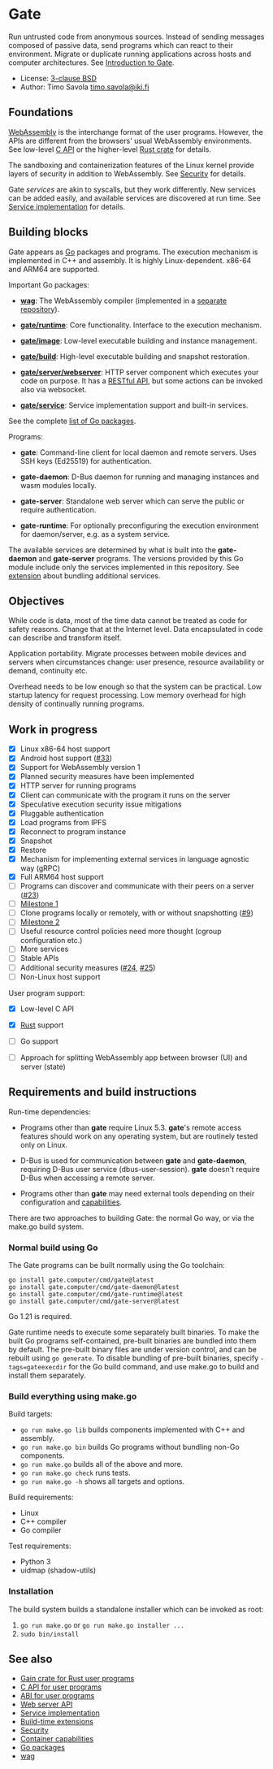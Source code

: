 # Gate

Run untrusted code from anonymous sources.  Instead of sending messages
composed of passive data, send programs which can react to their environment.
Migrate or duplicate running applications across hosts and computer
architectures.
See [Introduction to Gate](https://savo.la/introduction-to-gate.html).

- License: [3-clause BSD](LICENSE)
- Author: Timo Savola <timo.savola@iki.fi>


## Foundations

[WebAssembly](https://webassembly.org) is the interchange format of the user
programs.  However, the APIs are different from the browsers' usual WebAssembly
environments.  See low-level [C API](doc/c-api.md) or the higher-level
[Rust crate](https://crates.io/crates/gain) for details.

The sandboxing and containerization features of the Linux kernel provide layers
of security in addition to WebAssembly.  See [Security](doc/security.md) for
details.

Gate *services* are akin to syscalls, but they work differently.  New services
can be added easily, and available services are discovered at run time.  See
[Service implementation](doc/service.md) for details.


## Building blocks

Gate appears as [Go](https://go.dev) packages and programs.  The execution
mechanism is implemented in C++ and assembly.  It is highly Linux-dependent.
x86-64 and ARM64 are supported.

Important Go packages:

  - [**wag**](https://pkg.go.dev/gate.computer/wag):
    The WebAssembly compiler (implemented in a
    [separate repository](https://gate.computer/wag)).

  - [**gate/runtime**](https://pkg.go.dev/gate.computer/gate/runtime):
    Core functionality.  Interface to the execution mechanism.

  - [**gate/image**](https://pkg.go.dev/gate.computer/gate/image):
    Low-level executable building and instance management.

  - [**gate/build**](https://pkg.go.dev/gate.computer/gate/build):
    High-level executable building and snapshot restoration.

  - [**gate/server/webserver**](https://pkg.go.dev/gate.computer/gate/server/webserver):
    HTTP server component which executes your code on purpose.  It has a
    [RESTful API](doc/web-api.md), but some actions can be invoked also via websocket.

  - [**gate/service**](https://pkg.go.dev/gate.computer/gate/service):
    Service implementation support and built-in services.

See the complete [list of Go packages](https://pkg.go.dev/gate.computer/gate).

Programs:

  - **gate**:
    Command-line client for local daemon and remote servers.  Uses SSH keys
    (Ed25519) for authentication.

  - **gate-daemon**:
    D-Bus daemon for running and managing instances and wasm modules locally.

  - **gate-server**:
    Standalone web server which can serve the public or require authentication.

  - **gate-runtime**:
    For optionally preconfiguring the execution environment for daemon/server,
    e.g. as a system service.

The available services are determined by what is built into the **gate-daemon**
and **gate-server** programs.  The versions provided by this Go module include
only the services implemented in this repository.  See
[extension](doc/extension.md) about bundling additional services.


## Objectives

While code is data, most of the time data cannot be treated as code for safety
reasons.  Change that at the Internet level.  Data encapsulated in code can
describe and transform itself.

Application portability.  Migrate processes between mobile devices and servers
when circumstances change: user presence, resource availability or demand,
continuity etc.

Overhead needs to be low enough so that the system can be practical.  Low
startup latency for request processing.  Low memory overhead for high density
of continually running programs.


## Work in progress

  - [x] Linux x86-64 host support
  - [x] Android host support ([#33](https://github.com/gate-computer/gate/issues/33))
  - [x] Support for WebAssembly version 1
  - [x] Planned security measures have been implemented
  - [x] HTTP server for running programs
  - [x] Client can communicate with the program it runs on the server
  - [x] Speculative execution security issue mitigations
  - [x] Pluggable authentication
  - [x] Load programs from IPFS
  - [x] Reconnect to program instance
  - [x] Snapshot
  - [x] Restore
  - [x] Mechanism for implementing external services in language agnostic way (gRPC)
  - [x] Full ARM64 host support
  - [ ] Programs can discover and communicate with their peers on a server ([#23](https://github.com/gate-computer/gate/issues/23))
  - [ ] [Milestone 1](https://github.com/gate-computer/gate/milestone/1)
  - [ ] Clone programs locally or remotely, with or without snapshotting ([#9](https://github.com/gate-computer/gate/issues/9))
  - [ ] [Milestone 2](https://github.com/gate-computer/gate/milestone/2)
  - [ ] Useful resource control policies need more thought (cgroup configuration etc.)
  - [ ] More services
  - [ ] Stable APIs
  - [ ] Additional security measures ([#24](https://github.com/gate-computer/gate/issues/24), [#25](https://github.com/gate-computer/gate/issues/25))
  - [ ] Non-Linux host support

User program support:

  - [x] Low-level C API
  - [x] [Rust](https://crates.io/crates/gain) support
  - [ ] Go support
  - [ ] Approach for splitting WebAssembly app between browser (UI) and server (state)


## Requirements and build instructions

Run-time dependencies:

- Programs other than **gate** require Linux 5.3.  **gate**'s remote access
  features should work on any operating system, but are routinely tested only
  on Linux.

- D-Bus is used for communication between **gate** and **gate-daemon**,
  requiring D-Bus user service (dbus-user-session).  **gate** doesn't require
  D-Bus when accessing a remote server.

- Programs other than **gate** may need external tools depending on their
  configuration and [capabilities](doc/linux-capabilities.md).

There are two approaches to building Gate: the normal Go way, or via the
make.go build system.


### Normal build using Go

The Gate programs can be built normally using the Go toolchain:

	go install gate.computer/cmd/gate@latest
	go install gate.computer/cmd/gate-daemon@latest
	go install gate.computer/cmd/gate-runtime@latest
	go install gate.computer/cmd/gate-server@latest

Go 1.21 is required.

Gate runtime needs to execute some separately built binaries.  To make the
built Go programs self-contained, pre-built binaries are bundled into them by
default.  The pre-built binary files are under version control, and can be
rebuilt using `go generate`.  To disable bundling of pre-built binaries,
specify `-tags=gateexecdir` for the Go build command, and use make.go to build
and install them separately.


### Build everything using make.go

Build targets:

  - `go run make.go lib` builds components implemented with C++ and assembly.
  - `go run make.go bin` builds Go programs without bundling non-Go components.
  - `go run make.go` builds all of the above and more.
  - `go run make.go check` runs tests.
  - `go run make.go -h` shows all targets and options.

Build requirements:

  - Linux
  - C++ compiler
  - Go compiler

Test requirements:

  - Python 3
  - uidmap (shadow-utils)


### Installation

The build system builds a standalone installer which can be invoked as root:

  1. `go run make.go` or `go run make.go installer ...`
  2. `sudo bin/install`


## See also

- [Gain crate for Rust user programs](https://crates.io/crates/gain)
- [C API for user programs](doc/c-api.md)
- [ABI for user programs](doc/abi.md)
- [Web server API](doc/web-api.md)
- [Service implementation](doc/service.md)
- [Build-time extensions](doc/extension.md)
- [Security](doc/security.md)
- [Container capabilities](doc/linux-capabilities.md)
- [Go packages](https://pkg.go.dev/gate.computer/gate)
- [wag](https://gate.computer/wag)

